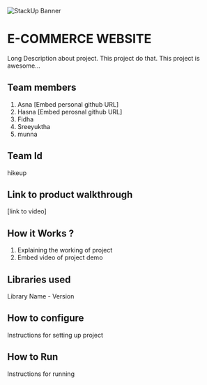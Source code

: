 ![StackUp Banner]([https://tinkerhub.frappe.cloud/files/stackup%20banner.jpeg])
# E-COMMERCE WEBSITE
Long Description about project. This project do that. This project is awesome...
## Team members
1. Asna [Embed personal github URL]
2. Hasna  [Embed perosnal github URL]
3. Fidha
4. Sreeyuktha
5. munna
## Team Id
hikeup
## Link to product walkthrough
[link to video]
## How it Works ?
1. Explaining the working of project
2. Embed video of project demo
## Libraries used
Library Name - Version
## How to configure
Instructions for setting up project
## How to Run
Instructions for running

